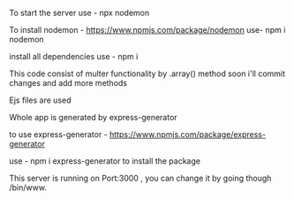 To start the server use - npx nodemon

To install nodemon - https://www.npmjs.com/package/nodemon
use-  npm i nodemon

install all dependencies 
use - npm i

This code consist of multer functionality by .array() method
soon i'll commit changes and add more methods

Ejs files are used

Whole app is generated by express-generator

to use express-generator - https://www.npmjs.com/package/express-generator

use - npm i express-generator to install the package

This server is running on Port:3000 , you can change it by going though /bin/www.
